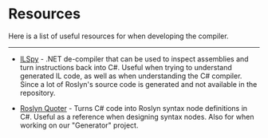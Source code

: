 # Resources

Here is a list of useful resources for when developing the compiler.

---

* [ILSpy](https://github.com/icsharpcode/ILSpy) - .NET de-compiler that can be used to inspect assemblies and turn instructions back into C#. Useful when trying to understand generated IL code, as well as when understanding the C# compiler. Since a lot of Roslyn's source code is generated and not available in the repository.

* [Roslyn Quoter](https://roslynquoter.azurewebsites.net/) - Turns C# code into Roslyn syntax node definitions in C#. Useful as a reference when designing syntax nodes. Also for when working on our "Generator" project.